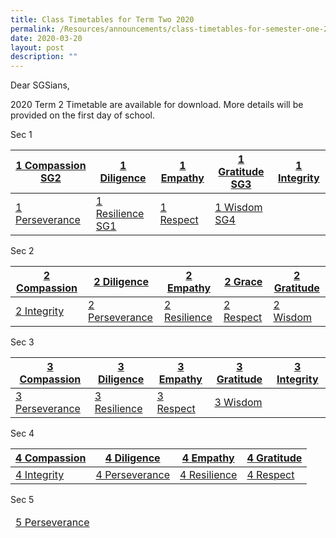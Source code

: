 ```yaml
---
title: Class Timetables for Term Two 2020
permalink: /Resources/announcements/class-timetables-for-semester-one-2020/
date: 2020-03-20
layout: post
description: ""
---
```

Dear SGSians,

2020 Term 2 Timetable are available for download. More details will be provided on the first day of school.

Sec 1

<table>
<thead>
  <tr>
    <th><a href="/files/Announcement/Timetable%20Term2%202020/Sec1/1-Compassion-SG2.pdf" target = "_blank">1 Compassion SG2</a></th>
    <th><a href="/files/Announcement/Timetable%20Term2%202020/Sec1/1-Diligence.pdf" target = "_blank">1 Diligence</a></th>
    <th><a href="/files/Announcement/Timetable%20Term2%202020/Sec1/1-Empathy.pdf" target = "_blank">1 Empathy</a></th>
    <th><a href="/files/Announcement/Timetable%20Term2%202020/Sec1/1-Gratitude-SG3.pdf" target = "_blank">1 Gratitude SG3</a></th>
    <th><a href="/files/Announcement/Timetable%20Term2%202020/Sec1/1-Integrity.pdf" target = "_blank">1 Integrity</a></th>
  </tr>
</thead>
<tbody>
  <tr>
    <td><a href="/files/Announcement/Timetable%20Term2%202020/Sec1/1-Perseverance.pdf" target = "_blank">1 Perseverance</a></td>
    <td><a href="/files/Announcement/Timetable%20Term2%202020/Sec1/1-Resilience-SG1.pdf" target = "_blank">1 Resilience SG1</a></td>
    <td><a href="/files/Announcement/Timetable%20Term2%202020/Sec1/1-Respect.pdf" target = "_blank">1 Respect</a></td>
    <td><a href="/files/Announcement/Timetable%20Term2%202020/Sec1/1-Wisdom-SG4.pdf" target = "_blank">1 Wisdom SG4</a></td>
    <td></td>
  </tr>
</tbody>
</table>

Sec 2

<table>
<thead>
  <tr>
    <th><a href="/files/Announcement/Timetable%20Term2%202020/Sec2/2-Compassion.pdf" target = "_blank">2 Compassion</a></th>
    <th><a href="/files/Announcement/Timetable%20Term2%202020/Sec2/2-Diligence.pdf" target = "_blank">2 Diligence</a></th>
    <th><a href="/files/Announcement/Timetable%20Term2%202020/Sec2/2-Empathy.pdf" target = "_blank">2 Empathy</a></th>
    <th><a href="/files/Announcement/Timetable%20Term2%202020/Sec2/2-Grace.pdf" target = "_blank">2 Grace</a></th>
    <th><a href="/files/Announcement/Timetable%20Term2%202020/Sec2/2-Gratitude.pdf" target = "_blank">2 Gratitude</a></th>
  </tr>
</thead>
<tbody>
  <tr>
    <td><a href="/files/Announcement/Timetable%20Term2%202020/Sec2/2-Integrity.pdf" target = "_blank">2 Integrity</a></td>
    <td><a href="/files/Announcement/Timetable%20Term2%202020/Sec2/2-Perseverance.pdf" target = "_blank">2 Perseverance</a></td>
    <td><a href="/files/Announcement/Timetable%20Term2%202020/Sec2/2-Resilience.pdf" target = "_blank">2 Resilience</a></td>
    <td><a href="/files/Announcement/Timetable%20Term2%202020/Sec2/2-Respect.pdf" target = "_blank">2 Respect</a></td>
    <td><a href="/files/Announcement/Timetable%20Term2%202020/Sec2/2-Wisdom.pdf" target = "_blank">2 Wisdom</a></td>
  </tr>
</tbody>
</table>

Sec 3

<table>
<thead>
  <tr>
    <th><a href="/files/Announcement/Timetable%20Term2%202020/Sec3/3-Compassion.pdf" target = "_blank">3 Compassion</a></th>
    <th><a href="/files/Announcement/Timetable%20Term2%202020/Sec3/3-Diligence.pdf" target = "_blank">3 Diligence</a></th>
    <th><a href="/files/Announcement/Timetable%20Term2%202020/Sec3/3-Empathy.pdf" target = "_blank">3 Empathy</a></th>
    <th><a href="/files/Announcement/Timetable%20Term2%202020/Sec3/3-Gratitude.pdf" target = "_blank">3 Gratitude</a></th>
    <th><a href="/files/Announcement/Timetable%20Term2%202020/Sec3/3-Integrity.pdf" target = "_blank">3 Integrity</a></th>
  </tr>
</thead>
<tbody>
  <tr>
    <td><a href="/files/Announcement/Timetable%20Term2%202020/Sec3/3-Perseverance.pdf" target = "_blank">3 Perseverance</a></td>
    <td><a href="/files/Announcement/Timetable%20Term2%202020/Sec3/3-Resilience.pdf" target = "_blank" >3 Resilience</a></td>
    <td><a href="/files/Announcement/Timetable%20Term2%202020/Sec3/3-Respect.pdf" target = "_blank">3 Respect</a></td>
    <td><a href="/files/Announcement/Timetable%20Term2%202020/Sec3/3-Wisdom.pdf" target = "_blank">3 Wisdom</a></td>
    <td></td>
  </tr>
</tbody>
</table>

Sec 4

<table>
<thead>
  <tr>
    <th><a href="/files/Announcement/Timetable%20Term2%202020/Sec4/4-Compassion.pdf" target = "_blank">4 Compassion</a></th>
    <th><a href="/files/Announcement/Timetable%20Term2%202020/Sec4/4-Diligence.pdf" target = "_blank">4 Diligence</a></th>
    <th><a href="/files/Announcement/Timetable%20Term2%202020/Sec4/4-Empathy.pdf" target = "_blank">4 Empathy</a></th>
    <th><a href="/files/Announcement/Timetable%20Term2%202020/Sec4/4-Gratitude.pdf" target = "_blank">4 Gratitude</a></th>
  </tr>
</thead>
<tbody>
  <tr>
    <td><a href="/files/Announcement/Timetable%20Term2%202020/Sec4/4-Integrity.pdf" target = "_blank">4 Integrity</a></td>
    <td><a href="/files/Announcement/Timetable%20Term2%202020/Sec4/4-Perseverance.pdf" target = "_blank">4 Perseverance</a></td>
    <td><a href="/files/Announcement/Timetable%20Term2%202020/Sec4/4-Resilience.pdf" target = "_blank">4 Resilience</a></td>
    <td><a href="/files/Announcement/Timetable%20Term2%202020/Sec4/4-Respect.pdf" target = "_blank">4 Respect</a></td>
  </tr>
</tbody>
</table>

Sec 5

<table>
<thead>
  <tr>
    <td><a href="https://www.sgs.edu.sg/wp-content/uploads/2020/03/5-Perseverance.pdf">5 Perseverance</a></td>
  </tr>
</thead>
</table>